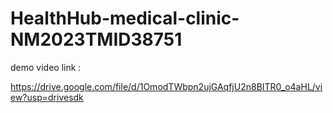 # HealthHub-medical-clinic-NM2023TMID38751

demo video link :

https://drive.google.com/file/d/1OmodTWbpn2ujGAqfjU2n8BITR0_o4aHL/view?usp=drivesdk
